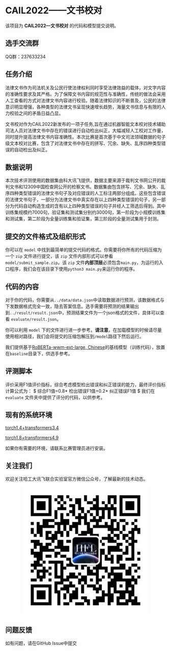 # CAIL2022——文书校对

该项目为 **CAIL2022—文书校对** 的代码和模型提交说明。

## 选手交流群

QQ群：237633234

## 任务介绍

法律文书作为司法机关及公民行使法律权利同时享受法律效益的载体，对文字内容的准确性要求及其严格。为了保障文书内容的规范性与准确性，传统的做法会采用人工查看的方式对法律文书内容进行校验。随着法律知识的不断普及，公民的法律意识明显增强，各种类型的法律文书呈现快速增长趋势，海量文书信息与有限的人力校验之间的矛盾日益凸显。

文书校对作为CAIL2022新发布的一项子任务,旨在通过机器智能文本校对技术辅助司法人员对法律文书中存在的错误进行自动检出纠正，大幅减轻人工校对工作量，同时提升提高法律文书内容准确性。本次比赛是首次基于中文司法领域数据的句子级文本校对比赛，包含了对法律文书中存在的拼写、冗余、缺失、乱序四种类型错误的自动检出及纠正。

## 数据说明

本次技术评测使用的数据集由科大讯飞提供，数据主要来源于裁判文书网公开的裁判文书和12309中国检查网公开的检察文书。数据集由包含拼写、冗余、缺失、乱序四种类型错误的法律文书句子及对应错误的人工标注两部分组成。这些包含错误的法律文书句子，一部分为法律文书中真实存在以上四种类型错误的句子，另一部分为代码自动构造生成的含有以上四种类型错误的句子并经人工筛选后得到。其中训练集规模约7000句，验证集和测试集分别约3000句，第一阶段为小规模训练集和测试集，第二阶段为全量训练集和验证集，第三阶段的全量测试集用于封测。

## 提交的文件格式及组织形式

你可以在 ``model`` 中找到最简单的提交代码的格式。你需要将你所有的代码压缩为一个 ``zip`` 文件进行提交，该 ``zip`` 文件内部形式可以参看 ``model/submit_sample.zip``。该 ``zip`` 文件**内部顶层**必须包含``main.py``，为运行的入口程序，我们会在该目录下使用``python3 main.py``来运行你的程序。

## 代码的内容

对于你的代码，你需要从``../data/data.json``中读取数据进行预测，该数据格式与下发数据格式完全一致，隐去答案信息。选手需要将预测的结果输出到``../result/result.json``中，预测结果文件为一个json格式的文件，具体可以查看 ``evaluate/result.json``。

你可以利用 ``model`` 下的文件进行进一步参考。**请注意**，在加载模型的时候请尽量使用相对路径，我们会将提交的压缩包解压到``/model``路径下然后运行。

我们提供基于[RoBERTa-wwm-ext-large, Chinese](https://github.com/ymcui/Chinese-BERT-wwm)的基线模型（训练代码），放置在``baseline``目录下，供选手参考。

## 评测脚本

评价采用F1值评价指标，综合考虑模型检出错误和纠正错误的能力，最终评价指标计算公式为：
$ 综合F1值=0.8* 检出错误F1值+0.2* 纠正错误F1值 $
我们在 ``evaluate`` 文件夹中提供了评分的代码，以供参考。

## 现有的系统环境

[torch1.4+transformers3.4](./envs/torch1.4+transformers3.4.txt)

[torch1.8+transformers4.9](./envs/torch1.8+transformers4.9.txt)

如果你有需要的环境，请联系比赛管理员进行安装。

## 关注我们
欢迎关注哈工大讯飞联合实验室官方微信公众号，了解最新的技术动态。

<div align=center><img width="400" height="400" src="./images/HFL.jpg"/></div>

## 问题反馈
如有问题，请在GitHub Issue中提交
